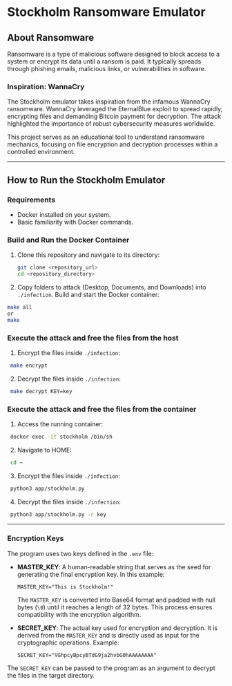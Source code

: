 # Stockholm Ransomware Emulator

## About Ransomware

Ransomware is a type of malicious software designed to block access to a system or encrypt its data until a ransom is paid. It typically spreads through phishing emails, malicious links, or vulnerabilities in software.

### Inspiration: WannaCry

The Stockholm emulator takes inspiration from the infamous WannaCry ransomware. WannaCry leveraged the EternalBlue exploit to spread rapidly, encrypting files and demanding Bitcoin payment for decryption. The attack highlighted the importance of robust cybersecurity measures worldwide.

This project serves as an educational tool to understand ransomware mechanics, focusing on file encryption and decryption processes within a controlled environment.

---

## How to Run the Stockholm Emulator

### Requirements

- Docker installed on your system.
- Basic familiarity with Docker commands.

### Build and Run the Docker Container

1. Clone this repository and navigate to its directory:

   ```bash
   git clone <repository_url>
   cd <repository_directory>
   ```

2. Copy folders to attack (Desktop, Documents, and Downloads) into `./infection`. Build and start the Docker container:

```Bash
make all
or
make
```

### Execute the attack and free the files from the host

1. Encrypt the files inside `./infection`:

```Bash
 make encrypt
```

2. Decrypt the files inside `./infection`:

```Bash
 make decrypt KEY=key
```

### Execute the attack and free the files from the container

1. Access the running container:

```Bash
 docker exec -it stockholm /bin/sh
```

2. Navigate to HOME:

```Bash
 cd ~
```

3. Encrypt the files inside `./infection`:

```Bash
 python3 app/stockholm.py
```

4. Decrypt the files inside `./infection`:

```bash
 python3 app/stockholm.py -r key
```

---

### Encryption Keys

The program uses two keys defined in the `.env` file:

- **MASTER_KEY**: A human-readable string that serves as the seed for generating the final encryption key. In this example:

  ```
  MASTER_KEY="This is Stockholm!"
  ```

  The `MASTER_KEY` is converted into Base64 format and padded with null bytes (`\0`) until it reaches a length of 32 bytes. This process ensures compatibility with the encryption algorithm.

- **SECRET_KEY**: The actual key used for encryption and decryption. It is derived from the `MASTER_KEY` and is directly used as input for the cryptographic operations. Example:

  ```
  SECRET_KEY="VGhpcyBpcyBTdG9ja2hvbG0hAAAAAAAA"
  ```

The `SECRET_KEY` can be passed to the program as an argument to decrypt the files in the target directory.
